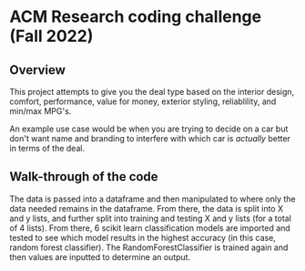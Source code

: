 # ACM Research coding challenge (Fall 2022)

## Overview

This project attempts to give you the deal type based on the interior design, comfort, performance, value for money, exterior styling, reliablility, and min/max MPG's. 

An example use case would be when you are trying to decide on a car but don't want name and branding to interfere with which car is *actually* better in terms of the deal.

## Walk-through of the code

The data is passed into a dataframe and then manipulated to where only the data needed remains in the dataframe. From there, the data is split into X and y lists, and further split into training and testing X and y lists (for a total of 4 lists). From there, 6 scikit learn classification models are imported and tested to see which model results in the highest accuracy (in this case, random forest classifier). The RandomForestClassifier is trained again and then values are inputted to determine an output.
